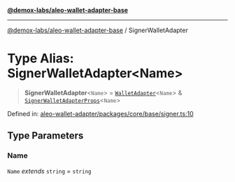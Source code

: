 [**@demox-labs/aleo-wallet-adapter-base**](../README.md)

***

[@demox-labs/aleo-wallet-adapter-base](../README.md) / SignerWalletAdapter

# Type Alias: SignerWalletAdapter\<Name\>

> **SignerWalletAdapter**\<`Name`\> = [`WalletAdapter`](WalletAdapter.md)\<`Name`\> & [`SignerWalletAdapterProps`](../interfaces/SignerWalletAdapterProps.md)\<`Name`\>

Defined in: [aleo-wallet-adapter/packages/core/base/signer.ts:10](https://github.com/demox-labs/aleo-wallet-adapter/blob/818636b4a87a5b81f15303d0099057a3563c844a/packages/core/base/signer.ts#L10)

## Type Parameters

### Name

`Name` *extends* `string` = `string`
